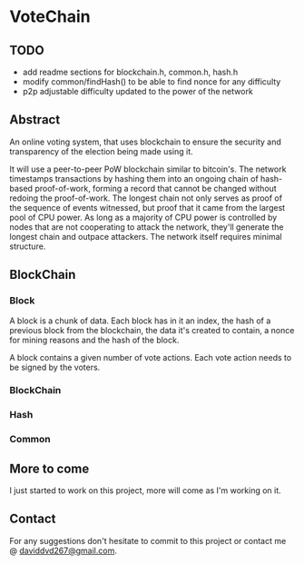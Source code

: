 # VoteChain

## TODO
* add readme sections for blockchain.h, common.h, hash.h
* modify common/findHash() to be able to find nonce for any difficulty
* p2p adjustable difficulty updated to the power of the network

## Abstract

An online voting system, that uses blockchain to ensure the security and transparency of the election being made using it.

It will use a peer-to-peer PoW blockchain similar to bitcoin's. The network timestamps transactions by hashing them into an ongoing chain of
hash-based proof-of-work, forming a record that cannot be changed without redoing the proof-of-work. The longest chain not only serves as proof of the sequence of events witnessed, but proof that it came from the largest pool of CPU power. As long as a majority of CPU power is controlled by nodes that are not cooperating to attack the network, they'll generate the longest chain and outpace attackers. The
network itself requires minimal structure.


## BlockChain

### Block

A block is a chunk of data. Each block has in it an index, the hash of a previous block from the blockchain, the data it's created to contain, a nonce for mining reasons and the hash of the block.

A block contains a given number of vote actions. Each vote action needs to be signed by the voters.

### BlockChain

### Hash

### Common

## More to come

I just started to work on this project, more will come as I'm working on it.

## Contact

For any suggestions don't hesitate to commit to this project or contact me @ daviddvd267@gmail.com.

